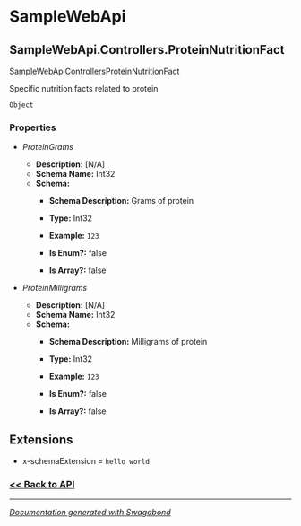 
# SampleWebApi

## SampleWebApi.Controllers.ProteinNutritionFact

SampleWebApiControllersProteinNutritionFact

Specific nutrition facts related to protein


`Object`

### Properties


* *ProteinGrams*
    * **Description:** [N/A]
    * **Schema Name:** Int32
    * **Schema:** 
        * **Schema Description:** Grams of protein
 
        * **Type:** Int32
        * **Example:** `123`
        * **Is Enum?:** false
        * **Is Array?:** false
    

* *ProteinMilligrams*
    * **Description:** [N/A]
    * **Schema Name:** Int32
    * **Schema:** 
        * **Schema Description:** Milligrams of protein
 
        * **Type:** Int32
        * **Example:** `123`
        * **Is Enum?:** false
        * **Is Array?:** false
    




## Extensions
* x-schemaExtension = `hello world`


### [<< Back to API](../SampleWebApi.Readme.md)

*** 

*[Documentation generated with Swagabond](https://github.com/jordanbleu/swagabond)*

